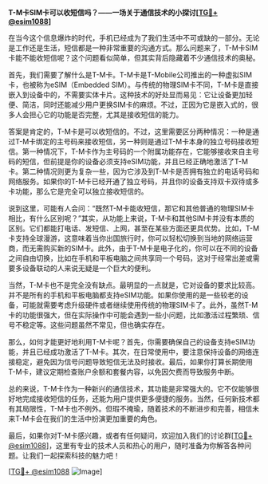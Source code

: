 **T-M卡SIM卡可以收短信吗？——一场关于通信技术的小探讨[[TG💪+ @esim1088](https://t.me/s/esim1088)]**

在当今这个信息爆炸的时代，手机已经成为了我们生活中不可或缺的一部分。无论是工作还是生活，短信都是一种非常重要的沟通方式。那么问题来了，T-M卡SIM卡能不能收短信呢？这个问题看似简单，但其实背后隐藏着不少通信技术的奥秘。

首先，我们需要了解什么是T-M卡。T-M卡是T-Mobile公司推出的一种虚拟SIM卡，也被称为eSIM（Embedded SIM）。与传统的物理SIM卡不同，T-M卡是直接嵌入到设备中的，不需要实体卡片。这种技术的好处显而易见：它让设备更加轻便、简洁，同时还能减少用户更换SIM卡的麻烦。不过，正因为它是嵌入式的，很多人会担心它的功能是否完整，尤其是接收短信的能力。

答案是肯定的，T-M卡是可以收短信的。不过，这里需要区分两种情况：一种是通过T-M卡绑定的主号码来接收短信，另一种则是通过T-M卡本身的独立号码接收短信。第一种情况下，T-M卡作为主号码的一个附属功能存在，它能够接收来自主号码的短信，但前提是你的设备必须支持eSIM功能，并且已经正确地激活了T-M卡。第二种情况则更为复杂一些，因为它涉及到T-M卡是否拥有独立的电话号码和网络服务。如果你的T-M卡已经开通了独立号码，并且你的设备支持双卡双待或多卡功能，那么它是完全可以独立接收短信的。

说到这里，可能有人会问：“既然T-M卡能收短信，那它和其他普通的物理SIM卡相比，有什么区别呢？”其实，从功能上来说，T-M卡和其他SIM卡并没有本质的区别。它们都能打电话、发短信、上网，甚至在某些方面还更具优势。比如，T-M卡支持全球漫游，这意味着当你出国旅行时，你可以轻松切换到当地的网络运营商，而无需购买新的SIM卡。此外，由于T-M卡是电子化的，你可以在不同的设备之间自由切换，比如在手机和平板电脑之间共享同一个号码，这对于经常出差或需要多设备联动的人来说无疑是一个巨大的便利。

当然，T-M卡也不是完全没有缺点。最明显的一点就是，它对设备的要求比较高。并不是所有的手机和平板电脑都支持eSIM功能。如果你使用的是一些较老的设备，可能就需要考虑升级硬件或者继续使用传统的物理SIM卡了。此外，虽然T-M卡的功能很强大，但在实际操作中可能会遇到一些小问题，比如激活过程繁琐、信号不稳定等。这些问题虽然不常见，但也确实存在。

那么，如何才能更好地利用T-M卡呢？首先，你需要确保自己的设备支持eSIM功能，并且已经成功激活了T-M卡。其次，在日常使用中，要注意保持设备的网络连接稳定，避免因为信号问题导致短信无法及时接收。最后，如果你打算长期使用T-M卡，建议定期检查账户余额和套餐内容，以免因欠费而导致服务中断。

总的来说，T-M卡作为一种新兴的通信技术，其功能是非常强大的。它不仅能够很好地完成接收短信的任务，还能为用户提供更多便捷的服务。当然，任何新技术都有其局限性，T-M卡也不例外。但瑕不掩瑜，随着技术的不断进步和完善，相信未来T-M卡会在我们的生活中扮演更加重要的角色。

最后，如果你对T-M卡感兴趣，或者有任何疑问，欢迎加入我们的讨论群[[TG💪+ @esim1088](https://t.me/s/esim1088)]，这里有专业的技术人员和热心的用户，随时准备为你解答各种问题。让我们一起探索科技的魅力吧！

[[TG💪+ @esim1088](https://t.me/s/esim1088) ![Image](https://i.postimg.cc/4NQfJmqS/Snipaste-2025-05-13-00-14-12.png)]